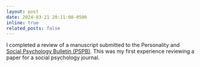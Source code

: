 ```yaml
---
layout: post
date: 2024-03-21 20:11:00-0500
inline: true
related_posts: false
---
```


I completed a review of a manuscript submitted to the Personality and [Social Psychology Bulletin (PSPB)](https://journals.sagepub.com/home/psp). This was my first experience reviewing a paper for a social psychology journal.
